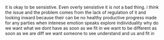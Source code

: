 it is okay to be sensistive. Even overly sensistive it is not a bad thing. i think the issue and the problem comes from the lack of regulation of it and looking inward because their can be no healthy productive progress made for any parties when intenese emotion speaks 
explore indiividuality 
why do we want what we dont have 
as soon as we fit in we want to be different
as soon as we are diff we want someone to see understand and us and fit in